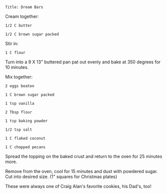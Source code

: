 ~~~ recipe-info
Title: Dream Bars
~~~

Cream together:

~~~ recipe-ingredients
1/2 C butter

1/2 C brown sugar packed
~~~

Stir in:

~~~ recipe-ingredients
1 C flour
~~~

Turn into a 9 X 13" buttered pan pat out evenly and bake at 350 degrees for 10 minutes.

Mix together:

~~~ recipe-ingredients
2 eggs beaten

1 C brown sugar packed

1 tsp vanilla

2 Tbsp flour

1 tsp baking powder

1/2 tsp salt

1 C flaked coconut

1 C chopped pecans
~~~

Spread the topping on the baked crust and return to the oven for 25 minutes more.

Remove from the oven, cool for 15 minutes and dust with powdered sugar. Cut into desired size. (1"
squares for Christmas plates)

These were always one of Craig Alan's favorite cookies, his Dad's, too!
